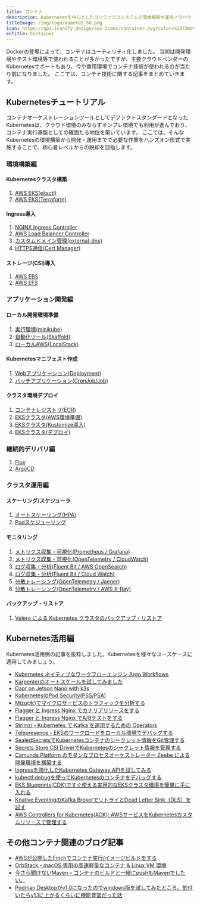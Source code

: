 ```yaml
---
title: コンテナ
description: Kubernetesを中心としたコンテナエコシステムの環境構築や運用ノウハウ
titleImage: /img/logo/mameka5_50.png
icon: https://api.iconify.design/eos-icons/container.svg?color=%23730099&height=28
enTitle: Container
---
```


Dockerの登場によって、コンテナはユーティリティ化しました。
当初は開発環境やテスト環境等で使われることが多かったですが、主要クラウドベンダーのKubernetesサポートもあり、今や商用環境でコンテナ技術が使われるのが当たり前になりました。
ここでは、コンテナ技術に関する記事をまとめていきます。

## Kubernetesチュートリアル
コンテナオーケストレーションツールとしてデファクトスタンダードとなったKubernetesは、クラウド環境のみならずオンプレ環境でも利用が進んでおり、コンテナ実行基盤としての確固たる地位を築いています。
ここでは、そんなKubernetesの環境構築から開発・運用までで必要な作業をハンズオン形式で実施することで、初心者レベルからの脱却を目指します。

### 環境構築編
#### Kubernetesクラスタ構築
1. [AWS EKS(eksctl)](/containers/k8s/tutorial/infra/aws-eks-eksctl/)
2. [AWS EKS(Terraform)](/containers/k8s/tutorial/infra/aws-eks-terraform/)

#### Ingress導入
1. [NGINX Ingress Controller](/containers/k8s/tutorial/ingress/ingress-nginx/)
2. [AWS Load Balancer Controller](/containers/k8s/tutorial/ingress/ingress-aws/)
3. [カスタムドメイン管理(external-dns)](/containers/k8s/tutorial/ingress/external-dns/)
4. [HTTPS通信(Cert Manager)](/containers/k8s/tutorial/ingress/https/)

#### ストレージ(CSI)導入
1. [AWS EBS](/containers/k8s/tutorial/storage/ebs/)
2. [AWS EFS](/containers/k8s/tutorial/storage/efs/)

### アプリケーション開発編
#### ローカル開発環境準備
1. [実行環境(minikube)](/containers/k8s/tutorial/app/minikube/)
2. [自動化ツール(Skaffold)](/containers/k8s/tutorial/app/skaffold/)
3. [ローカルAWS(LocalStack)](/containers/k8s/tutorial/app/localstack/)

#### Kubernetesマニフェスト作成
1. [Webアプリケーション(Deployment)](/containers/k8s/tutorial/app/web-app/)
2. [バッチアプリケーション(CronJob/Job)](/containers/k8s/tutorial/app/batch/)

#### クラスタ環境デプロイ
1. [コンテナレジストリ(ECR)](/containers/k8s/tutorial/app/container-registry/)
2. [EKSクラスタ(AWS環境準備)](/containers/k8s/tutorial/app/eks-1/)
3. [EKSクラスタ(Kustomize導入)](/containers/k8s/tutorial/app/eks-2/)
4. [EKSクラスタ(デプロイ)](/containers/k8s/tutorial/app/eks-3/)

### 継続的デリバリ編
1. [Flux](/containers/k8s/tutorial/delivery/flux/)
2. [ArgoCD](/containers/k8s/tutorial/delivery/argocd/)

### クラスタ運用編
#### スケーリング/スケジューラ
1. [オートスケーリング(HPA)](/containers/k8s/tutorial/ops/hpa/)
2. [Podスケジューリング](/containers/k8s/tutorial/ops/scheduling/)

#### モニタリング
1. [メトリクス収集・可視化(Prometheus / Grafana)](/containers/k8s/tutorial/ops/prometheus/)
2. [メトリクス収集・可視化(OpenTelemetry / CloudWatch)](/containers/k8s/tutorial/ops/opentelemetry/)
3. [ログ収集・分析(Fluent Bit / AWS OpenSearch)](/containers/k8s/tutorial/ops/opensearch/)
4. [ログ収集・分析(Fluent Bit / Cloud Watch)](/containers/k8s/tutorial/ops/cloudwatch/)
5. [分散トレーシング(OpenTelemetry / Jaeger)](/containers/k8s/tutorial/ops/jaeger/)
6. [分散トレーシング(OpenTelemetry / AWS X-Ray)](/containers/k8s/tutorial/ops/awsxray/)

#### バックアップ・リストア
1. [Velero による Kubernetes クラスタのバックアップ・リストア](/containers/k8s/tutorial/ops/velero-backup/)

## Kubernetes活用編
Kubernetes活用例の記事を抜粋しました。Kubernetesを様々なユースケースに適用してみましょう。

- [Kubernetes ネイティブなワークフローエンジン Argo Workflows](/containers/k8s/tutorial/advanced/argo-workflows/)
- [Karpenterのオートスケールを試してみました](/blogs/2022/02/13/introduce-karpenter/)
- [Dapr on Jetson Nano with k3s](/blogs/2022/01/03/dapr-on-jetson-nano-with-k3s/)
- [KubernetesのPod Security(PSS/PSA)](/blogs/2022/03/03/pss-psa/)
- [Mizu(水)でマイクロサービスのトラフィックを分析する](/blogs/2022/05/04/mizu-intro/)
- [Flagger と Ingress Nginx でカナリアリリースをする](/blogs/2022/05/08/flagger-nginx-canary/)
- [Flagger と Ingress Nginx でA/Bテストをする](/blogs/2022/05/15/flagger-nginx-abtesting/)
- [Strimzi - Kubernetes で Kafka を運用するための Operators](/blogs/2022/05/25/strimzi-kafka-operators/)
- [Telepresence - EKSのワークロードをローカル環境でデバッグする](/blogs/2022/06/04/telepresence-on-eks/)
- [SealedSecretsでKubernetesコンテナのシークレット情報をGit管理する](/blogs/2022/06/05/introduce-sealedsecrets/)
- [Secrets Store CSI DriverでKubernetesのシークレット情報を管理する](/blogs/2022/07/13/secrets-store-csi-driver-intro/)
- [Camunda Platform のモダンなプロセスオーケストレーター Zeebe による開発環境を構築する](/blogs/2022/07/17/camunda-zeebe/)
- [Ingressを強化したKubernetes Gateway APIを試してみる](/blogs/2022/07/24/k8s-gateway-api-intro/)
- [kubectl debugを使ってKubernetesのコンテナをデバッグする](/blogs/2022/08/25/kubernetes-ephemeral-containers-intro/)
- [EKS Blueprints(CDK)ですぐ使える実用的なEKSクラスタ環境を簡単に手に入れる](/blogs/2022/09/01/eks-blueprints-cdk-intro/)
- [Knative EventingのKafka BrokerでリトライとDead Letter Sink（DLS）を試す](/blogs/2022/09/13/knative-broker-dls/)
- [AWS Controllers for Kubernetes(ACK): AWSサービスをKubernetesカスタムリソースで管理する](/blogs/2022/09/14/aws-controllers-k8s-intro/)

## その他コンテナ関連のブログ記事

- [AWSが公開したFinchでコンテナ実行/イメージビルドをする](/blogs/2022/12/05/finch-intro/)
- [OrbStack - macOS 専用の高速軽量なコンテナ & Linux VM 環境](/blogs/2023/06/21/orbstack/)
- [今さら聞けないMaven – コンテナのビルドと一緒にpushもMavenでしたい。](/blogs/2023/03/02/docker-push-with-maven/)
- [Podman Desktopがv1.0になったのでwindows版を試してみたところ、気付いたらv1.1に上がるくらいに機能豊富だった話](/blogs/2023/06/09/podman-desktop-win/)